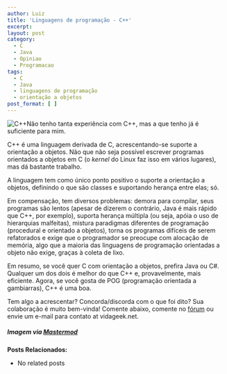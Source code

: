 ```yaml
---
author: Luiz
title: 'Linguagens de programação - C++'
excerpt:
layout: post
category:
  - C
  - Java
  - Opiniao
  - Programacao
tags:
  - C
  - Java
  - linguagens de programação
  - orientação a objetos
post_format: [ ]
---
```

![C++][1]Não tenho tanta experiência com C++, mas a que tenho já é suficiente para mim.

C++ é uma linguagem derivada de C, acrescentando-se suporte a orientação a objetos. Não que não seja possível escrever programas orientados a objetos em C (o *kernel* do Linux faz isso em vários lugares), mas dá bastante trabalho.

A linguagem tem como único ponto positivo o suporte a orientação a objetos, definindo o que são classes e suportando herança entre elas; só.

Em compensação, tem diversos problemas: demora para compilar, seus programas são lentos (apesar de dizerem o contrário, Java é mais rápido que C++, por exemplo), suporta herança múltipla (ou seja, apóia o uso de hierarquias malfeitas), mistura paradigmas diferentes de programação (procedural e orientado a objetos), torna os programas difíceis de serem refatorados e exige que o programador se preocupe com alocação de memória, algo que a maioria das linguagens de programação orientadas a objeto não exige, graças à coleta de lixo.

Em resumo, se você quer C com orientação a objetos, prefira Java ou C#. Qualquer um dos dois é melhor do que C++ e, provavelmente, mais eficiente. Agora, se você gosta de POG (programação orientada a gambiarras), C++ é uma boa.

Tem algo a acrescentar? Concorda/discorda com o que foi dito? Sua colaboração é muito bem-vinda! Comente abaixo, comente no [fórum][2] ou envie um e-mail para contato at vidageek.net.

##### *Imagem via [Mastermod][3]*

**Posts Relacionados:** 
*   No related posts












 [1]: http://vidageek.net/wp-content/uploads/2008/08/logoc.thumbnail.jpg
 [2]: http://forum.vidageek.net
 [3]: http://mastermod.wordpress.com/2007/11/02/se-amigo-de-c/





